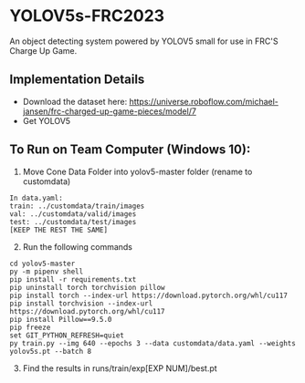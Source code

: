 # YOLOV5s-FRC2023
An object detecting system powered by YOLOV5 small for use in FRC'S Charge Up Game.

## Implementation Details
- Download the dataset here: https://universe.roboflow.com/michael-jansen/frc-charged-up-game-pieces/model/7
- Get YOLOV5

## To Run on Team Computer (Windows 10):
1) Move Cone Data Folder into yolov5-master folder (rename to customdata)
```
In data.yaml:
train: ../customdata/train/images
val: ../customdata/valid/images
test: ../customdata/test/images
[KEEP THE REST THE SAME]
```
2) Run the following commands
```
cd yolov5-master
py -m pipenv shell
pip install -r requirements.txt
pip uninstall torch torchvision pillow
pip install torch --index-url https://download.pytorch.org/whl/cu117
pip install torchvision --index-url https://download.pytorch.org/whl/cu117
pip install Pillow==9.5.0
pip freeze
set GIT_PYTHON_REFRESH=quiet
py train.py --img 640 --epochs 3 --data customdata/data.yaml --weights yolov5s.pt --batch 8
```
3) Find the results in runs/train/exp[EXP NUM]/best.pt
